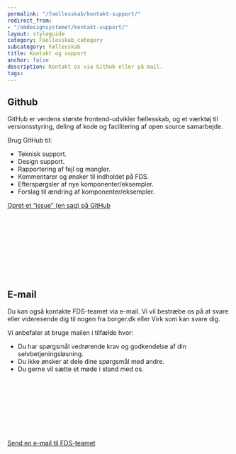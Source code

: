```yaml
---
permalink: "/faellesskab/kontakt-support/"
redirect_from:
- "/omdesignsystemet/kontakt-support/"
layout: styleguide
category: Faellesskab_category
subcategory: Fællesskab
title: Kontakt og support
anchor: false
description: Kontakt os via Github eller på mail.
tags:
---  
```


## Github

GitHub er verdens største frontend-udvikler fællesskab, og et værktøj til versionsstyring, deling af kode og facilitering af open source samarbejde.

Brug GitHub til:

- Teknisk support.
- Design support.
- Rapportering af fejl og mangler.
- Kommentarer og ønsker til indholdet på FDS.
- Efterspørgsler af nye komponenter/eksempler.
- Forslag til ændring af komponenter/eksempler.

<a href="https://github.com/detfaellesdesignsystem/dkfds-components/issues/new/choose" class="icon-link">Opret et “issue” (en sag) på GitHub<svg class="icon-svg"><use xlink:href="#open-in-new"></use></svg></a>

## E-mail

Du kan også kontakte FDS-teamet via e-mail. Vi vil bestræbe os på at svare eller videresende dig til nogen fra borger.dk eller Virk som kan svare dig.

Vi anbefaler at bruge mailen i tilfælde hvor:

- Du har spørgsmål vedrørende krav og godkendelse af din selvbetjeningsløsning.
- Du ikke ønsker at dele dine spørgsmål med andre.
- Du gerne vil sætte et møde i stand med os.

<a href="mailto:FDS@erst.dk" class="icon-link">Send en e-mail til FDS-teamet<svg class="icon-svg"><use xlink:href="#open-in-new"></use></svg></a>